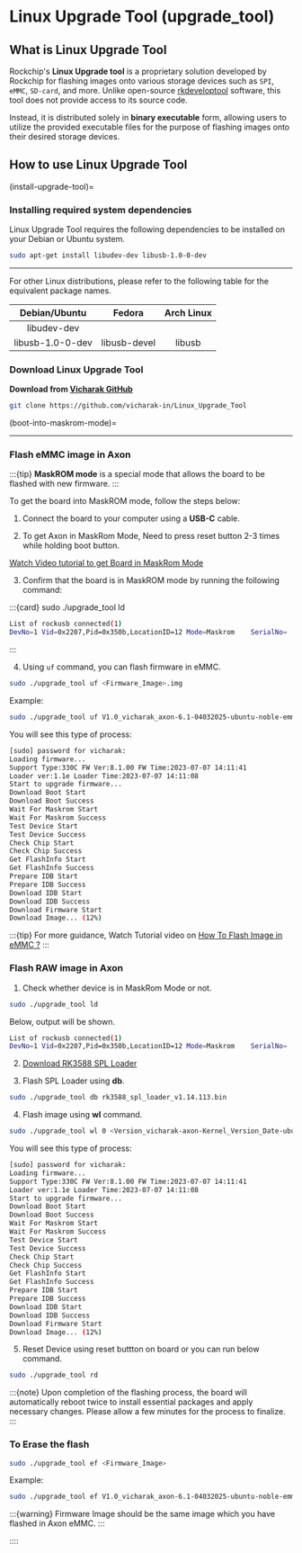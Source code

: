# Linux Upgrade Tool (upgrade_tool)

## What is Linux Upgrade Tool

Rockchip's **Linux Upgrade tool** is a proprietary solution developed by
Rockchip for flashing images onto various storage devices such as `SPI`,
`eMMC`, `SD-card`, and more. Unlike open-source
[rkdeveloptool](https://github.com/rockchip-linux/rkdeveloptool) software,
this tool does not provide access to its source code.

Instead, it is distributed solely in **binary executable** form,
allowing users to utilize the provided executable files for the purpose of
flashing images onto their desired storage devices.

## How to use Linux Upgrade Tool

(install-upgrade-tool)=
### Installing required system dependencies

Linux Upgrade Tool requires the following dependencies to be installed on your Debian or Ubuntu system.

```bash
sudo apt-get install libudev-dev libusb-1.0-0-dev
```

---

For other Linux distributions, please refer to the following table for the equivalent package names.

|  Debian/Ubuntu   |    Fedora    | Arch Linux |
| :--------------: | :----------: | :--------: |
|   libudev-dev    |              |            |
| libusb-1.0-0-dev | libusb-devel |   libusb   |


### Download Linux Upgrade Tool

**Download from [Vicharak GitHub](https://github.com/vicharak-in/Linux_Upgrade_Tool)**

```bash
git clone https://github.com/vicharak-in/Linux_Upgrade_Tool
```

(boot-into-maskrom-mode)=

---

### Flash eMMC image in Axon 

:::{tip}
**MaskROM mode** is a special mode that allows the board to be flashed with new firmware.
:::

To get the board into MaskROM mode, follow the steps below:

1. Connect the board to your computer using a **USB-C** cable.

2. To get Axon in MaskRom Mode, Need to press reset button 2-3 times while holding boot button.
 
 [Watch Video tutorial to get Board in MaskRom
    Mode](https://youtu.be/rW-R1MJhBGA?si=25YRNOFCT8KS9C31)

3. Confirm that the board is in MaskROM mode by running the following command:

:::{card} sudo ./upgrade_tool ld

```bash
List of rockusb connected(1)
DevNo=1	Vid=0x2207,Pid=0x350b,LocationID=12	Mode=Maskrom	SerialNo=
```
:::

4. Using `uf` command, you can flash firmware in eMMC.

```bash
sudo ./upgrade_tool uf <Firmware_Image>.img
```

Example:

```bash
sudo ./upgrade_tool uf V1.0_vicharak_axon-6.1-04032025-ubuntu-noble-emmc.img
```

You will see this type of process: 

```bash
[sudo] password for vicharak:
Loading firmware...
Support Type:330C FW Ver:8.1.00 FW Time:2023-07-07 14:11:41
Loader ver:1.1e Loader Time:2023-07-07 14:11:08
Start to upgrade firmware...
Download Boot Start
Download Boot Success
Wait For Maskrom Start
Wait For Maskrom Success
Test Device Start
Test Device Success
Check Chip Start
Check Chip Success
Get FlashInfo Start
Get FlashInfo Success
Prepare IDB Start
Prepare IDB Success
Download IDB Start
Download IDB Success
Download Firmware Start
Download Image... (12%)
```
:::{tip}
For more guidance, Watch Tutorial video on [How To Flash Image in eMMC ?](https://www.youtube.com/watch?v=O40fGwKvf_c&ab_channel=Vicharak)
:::


### Flash RAW image in Axon

1. Check whether device is in MaskRom Mode or not.

```bash
sudo ./upgrade_tool ld
```
Below, output will be shown.

```bash
List of rockusb connected(1)
DevNo=1	Vid=0x2207,Pid=0x350b,LocationID=12	Mode=Maskrom	SerialNo=
```

2. [Download RK3588 SPL Loader](https://downloads.vicharak.in/vicharak-axon/rk3588_spl_loader_v1.14.113.bin)

3. Flash SPL Loader using **db**.

```bash
sudo ./upgrade_tool db rk3588_spl_loader_v1.14.113.bin
```

4. Flash image using **wl** command.

```bash
sudo ./upgrade_tool wl 0 <Version_vicharak-axon-Kernel_Version_Date-ubuntu_version-raw.img>
```

You will see this type of process:

```bash
[sudo] password for vicharak:
Loading firmware...
Support Type:330C FW Ver:8.1.00 FW Time:2023-07-07 14:11:41
Loader ver:1.1e Loader Time:2023-07-07 14:11:08
Start to upgrade firmware...
Download Boot Start
Download Boot Success
Wait For Maskrom Start
Wait For Maskrom Success
Test Device Start
Test Device Success
Check Chip Start
Check Chip Success
Get FlashInfo Start
Get FlashInfo Success
Prepare IDB Start
Prepare IDB Success
Download IDB Start
Download IDB Success
Download Firmware Start
Download Image... (12%)
```

5. Reset Device using reset buttton on board or you can run below command.

```bash
sudo ./upgrade_tool rd
```

:::{note}
Upon completion of the flashing process, the board will automatically reboot twice to install essential packages and apply necessary changes.
Please allow a few minutes for the process to finalize.
:::

### To Erase the flash

```bash
sudo ./upgrade_tool ef <Firmware_Image>
```

Example:

```bash
sudo ./upgrade_tool ef V1.0_vicharak_axon-6.1-04032025-ubuntu-noble-emmc.img
```

:::{warning}
Firmware Image should be the same image which you have flashed in Axon eMMC. 
:::

::::

[comment]: < :::{seealso} >
[comment]: < [axon Linux starting guide](linux-start-guide.md) >
[comment]: < [Frequently Asked Questions](../../faq.rst) >
[comment]: < ::: >
